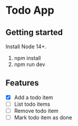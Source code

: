 # Todo App

## Getting started

Install Node 14+.

1. npm install
2. npm run dev

## Features

- [x] Add a todo item
- [ ] List todo items
- [ ] Remove todo item
- [ ] Mark todo item as done